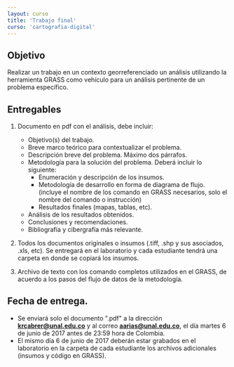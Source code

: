```yaml
---
layout: curso
title: 'Trabajo final'
curso: 'cartografia-digital'
---
```

<!-- order: 2 -->

## Objetivo

Realizar un trabajo en un contexto georreferenciado un análisis
utilizando la herramienta GRASS como vehículo para un análisis
pertinente de un problema específico.

## Entregables
 1. Documento en pdf con el análisis, debe incluir:

    - Objetivo(s) del trabajo.
    - Breve marco teórico para contextualizar el problema.
    - Descripción breve del problema. Máximo dos párrafos.
    - Metodología para la solución del problema. Deberá
      incluir lo siguiente:
       + Enumeración y descripción de los insumos.
       + Metodología de desarrollo en forma de diagrama de flujo.
         (incluye el nombre de los comando en GRASS necesarios,
         solo el nombre del comando o instrucción)
       + Resultados finales (mapas, tablas, etc).
    - Análisis de los resultados obtenidos.
    - Conclusiones y recomendaciones.
    - Bibliografía y cibergrafía más relevante.

2. Todos los documentos originales o insumos (.tiff, .shp y sus asociados,
   .xls, etc). Se entregará en el laboratorio y cada estudiante
   tendrá una carpeta en donde se copiará los insumos.

3. Archivo de texto con los comando completos utilizados en el GRASS,
   de acuerdo a los pasos del flujo de datos de la metodología.

## Fecha de entrega.
- Se enviará solo el documento ".pdf" a la dirección **krcabrer@unal.edu.co** y
  al correo **aarias@unal.edu.co**, el día martes 6 de junio de 2017 antes de 23:59 hora de Colombia.
- El mismo día 6 de junio de 2017 deberán estar grabados en el laboratorio en la carpeta de
  cada estudiante los archivos adicionales (insumos y código en GRASS).
